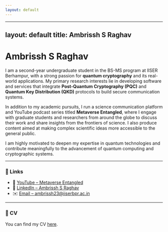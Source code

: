 ```yaml
---
layout: default
---
```


---
layout: default
title: Ambrissh S Raghav
---

# Ambrissh S Raghav

I am a second-year undergraduate student in the BS-MS program at IISER Berhampur, with a strong passion for **quantum cryptography** and its real-world applications. My primary research interests lie in developing software and services that integrate **Post-Quantum Cryptography (PQC)** and **Quantum Key Distribution (QKD)** protocols to build secure communication systems.

In addition to my academic pursuits, I run a science communication platform and YouTube podcast series titled **Metaverse Entangled**, where I engage with graduate students and researchers from around the globe to discuss their work and share insights from the frontiers of science. I also produce content aimed at making complex scientific ideas more accessible to the general public.

I am highly motivated to deepen my expertise in quantum technologies and contribute meaningfully to the advancement of quantum computing and cryptographic systems.

---

### 🔗 Links

- 🎥 [YouTube – Metaverse Entangled](https://www.youtube.com/@MetaverseEntangled)
- 🔗 [LinkedIn – Ambrissh S Raghav](https://www.linkedin.com/in/ambrissh-s-raghav-9bbb12218/)
- ✉️ [Email – ambrissh23@iiserbpr.ac.in](mailto:ambrissh23@iiserbpr.ac.in)

---

### 📄 CV

You can find my CV [here](assets/cvasrr.pdf).









